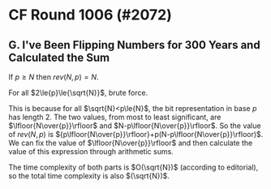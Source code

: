 # CF Round 1006 (#2072)

## G. I've Been Flipping Numbers for 300 Years and Calculated the Sum
If $p\ge{N}$ then $rev(N,p)=N$.

For all $2\le{p}\le{\sqrt{N}}$, brute force. 

This is because for all $\sqrt{N}<p\le{N}$, the bit representation in base $p$ has length $2$. The two values, from most to least significant, are $\lfloor{N\over{p}}\rfloor$ and $N-p\lfloor{N\over{p}}\rfloor$. So the value of $rev(N,p)$ is ${p\lfloor{N\over{p}}\rfloor}+p(N-p\lfloor{N\over{p}}\rfloor)$. We can fix the value of $\lfloor{N\over{p}}\rfloor$ and then calculate the value of this expression through arithmetic sums.

The time complexity of both parts is $O(\sqrt{N})$ (according to editorial), so the total time complexity is also $(\sqrt{N})$.